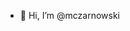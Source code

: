 - 👋 Hi, I’m @mczarnowski

<!---
mczarnowski-volvo/mczarnowski-volvo is a ✨ special ✨ repository because its `README.md` (this file) appears on your GitHub profile.
You can click the Preview link to take a look at your changes.
--->
